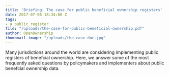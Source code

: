 ```yaml
---
title: 'Briefing: The case for public beneficial ownership registers'
date: 2017-07-06 18:34:00 Z
tags:
- a public register
file: "/uploads/the-case-for-public-beneficial-ownership.pdf"
author: OpenOwnership
thumbnail-image: "/uploads/the-case-doc.jpg"
---
```


Many jurisdictions around the world are considering implementing public registers of benefcial ownership. Here, we answer some of the most frequently asked questions by policymakers and implementers about public benefcial ownership data.
